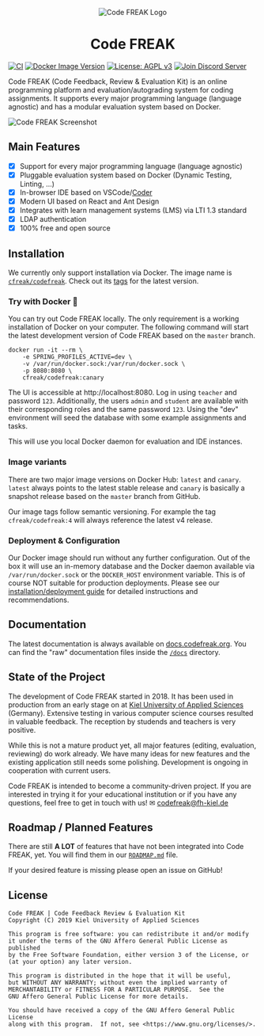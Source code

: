 <p align="center">
    <img alt="Code FREAK Logo" src="https://raw.githubusercontent.com/codefreak/codefreak/master/client/public/logo192.png" />
</p>
<h1 align="center">Code FREAK</h1>

[![CI](https://github.com/codefreak/codefreak/actions/workflows/main.yml/badge.svg)](https://github.com/codefreak/codefreak/actions/workflows/main.yml)
[![Docker Image Version](https://img.shields.io/docker/v/cfreak/codefreak?sort=semver)](https://hub.docker.com/r/cfreak/codefreak)
[![License: AGPL v3](https://img.shields.io/badge/License-AGPL%20v3-informational.svg)](https://www.gnu.org/licenses/agpl-3.0)
[![Join Discord Server](https://img.shields.io/discord/748856997105107025?color=7289da&label=discord&logo=discord&logoColor=ffffff)](https://discord.gg/HYDQEDt)

Code FREAK (Code Feedback, Review & Evaluation Kit) is an online programming platform and evaluation/autograding system for coding assignments. It supports every major programming language (language agnostic) and has a modular evaluation system based on Docker.

![Code FREAK Screenshot](./screenshot.png)

## Main Features

- [x] Support for every major programming language (language agnostic)
- [x] Pluggable evaluation system based on Docker (Dynamic Testing, Linting, …)
- [x] In-browser IDE based on VSCode/[Coder](https://github.com/cdr/code-server)
- [x] Modern UI based on React and Ant Design
- [x] Integrates with learn management systems (LMS) via LTI 1.3 standard
- [x] LDAP authentication
- [x] 100% free and open source

## Installation

We currently only support installation via Docker. The image name is [`cfreak/codefreak`](https://hub.docker.com/r/cfreak/codefreak). Check out its [tags](https://hub.docker.com/r/cfreak/codefreak?tab=tags) for the latest version.

### Try with Docker 🐋

You can try out Code FREAK locally. The only requirement is a working installation of Docker on your computer.
The following command will start the latest development version of Code FREAK based on the `master` branch.

```shell script
docker run -it --rm \
    -e SPRING_PROFILES_ACTIVE=dev \
    -v /var/run/docker.sock:/var/run/docker.sock \
    -p 8080:8080 \
    cfreak/codefreak:canary
```

The UI is accessible at http://localhost:8080.
Log in using `teacher` and password `123`.
Additionally, the users `admin` and `student` are available with their corresponding roles and the same password `123`.
Using the "dev" environment will seed the database with some example assignments and tasks.

This will use you local Docker daemon for evaluation and IDE instances.

### Image variants

There are two major image versions on Docker Hub: `latest` and `canary`. `latest` always points to the latest stable release and `canary` is basically a snapshot release based on the `master` branch from GitHub.

Our image tags follow semantic versioning. For example the tag `cfreak/codefreak:4` will always reference the latest v4 release.

### Deployment & Configuration

Our Docker image should run without any further configuration. Out of the box it will use an in-memory database and the Docker daemon available via `/var/run/docker.sock` or the `DOCKER_HOST` environment variable. This is of course NOT suitable for production deployments. Please see our [installation/deployment guide](https://docs.codefreak.org/codefreak/for-admins/installation.html) for detailed instructions and recommendations.

## Documentation

The latest documentation is always available on [docs.codefreak.org](https://docs.codefreak.org). You can find the "raw" documentation files inside the [`/docs`](https://github.com/codefreak/codefreak/tree/master/docs) directory.

## State of the Project

The development of Code FREAK started in 2018. It has been used in production from an early stage on at [Kiel University of Applied Sciences](https://www.fh-kiel.de/) (Germany). Extensive testing in various computer science courses resulted in valuable feedback. The reception by studends and teachers is very positive.

While this is not a mature product yet, all major features (editing, evaluation, reviewing) do work already. We have many ideas for new features and the existing application still needs some polishing. Development is ongoing in cooperation with current users.

Code FREAK is intended to become a community-driven project. If you are interested in trying it for your educational institution or if you have any questions, feel free to get in touch with us! ✉ codefreak@fh-kiel.de

## Roadmap / Planned Features
There are still **A LOT** of features that have not been integrated into Code FREAK, yet.
You will find them in our [`ROADMAP.md`](./ROADMAP.md) file.

If your desired feature is missing please open an issue on GitHub!

## License

    Code FREAK | Code Feedback Review & Evaluation Kit
    Copyright (C) 2019 Kiel University of Applied Sciences

    This program is free software: you can redistribute it and/or modify
    it under the terms of the GNU Affero General Public License as published
    by the Free Software Foundation, either version 3 of the License, or
    (at your option) any later version.

    This program is distributed in the hope that it will be useful,
    but WITHOUT ANY WARRANTY; without even the implied warranty of
    MERCHANTABILITY or FITNESS FOR A PARTICULAR PURPOSE.  See the
    GNU Affero General Public License for more details.

    You should have received a copy of the GNU Affero General Public License
    along with this program.  If not, see <https://www.gnu.org/licenses/>.
